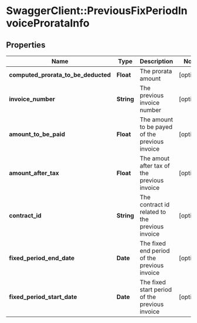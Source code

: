 # SwaggerClient::PreviousFixPeriodInvoiceProrataInfo

## Properties
Name | Type | Description | Notes
------------ | ------------- | ------------- | -------------
**computed_prorata_to_be_deducted** | **Float** | The prorata amount | [optional] 
**invoice_number** | **String** | The previous invoice number | [optional] 
**amount_to_be_paid** | **Float** | The amount to be payed of the previous invoice | [optional] 
**amount_after_tax** | **Float** | The amout after tax of the previous invoice | [optional] 
**contract_id** | **String** | The contract id related to the previous invoice | [optional] 
**fixed_period_end_date** | **Date** | The fixed end period of the previous invoice | [optional] 
**fixed_period_start_date** | **Date** | The fixed start period of the previous invoice | [optional] 


